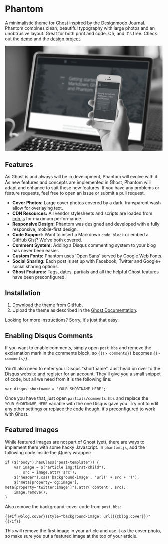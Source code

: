 # Phantom

A minimalistic theme for [Ghost](https://ghost.org/) inspired by the [Designmodo Journal](http://journal.designmodo.com/). Phantom combines clean, beautiful typography with large photos and an unobtrusive layout. Great for both print and code. Oh, and it's free. Check out the [demo](http://haydenbleasel.com/phantom/) and the [design project](https://www.behance.net/gallery/16252957/Phantom).

![Phantom](assets/images/mockup.jpg)

## Features

As Ghost is and always will be in development, Phantom will evolve with it. As new features and concepts are implemented in Ghost, Phantom will adapt and enhance to suit these new features. If you have any problems or feature requests, feel free to open an issue or submit a pull request.

- **Cover Photos:** Large cover photos covered by a dark, transparent wash allow for overlaying text.
- **CDN Resources:** All vendor stylesheets and scripts are loaded from [cdn.js](http://cdnjs.com/) for maximum performance.
- **Responsive Design:** Phantom was designed and developed with a fully responsive, mobile-first design.
- **Code Support:** Want to insert a Markdown `code block` or embed a GitHub Gist? We've both covered.
- **Comment System:** Adding a Disqus commenting system to your blog has never been easier.
- **Custom Fonts:** Phantom uses 'Open Sans' served by Google Web Fonts.
- **Social Sharing:** Each post is set up with Facebook, Twitter and Google+ social sharing options.
- **Ghost Features:** Tags, dates, partials and all the helpful Ghost features have been preconfigured.

## Installation

1. [Download the theme](https://github.com/haydenbleasel/phantom/archive/master.zip) from GitHub.
2. Upload the theme as described in the [Ghost Documentation](http://docs.ghost.org/usage/settings/).

Looking for more instructions? Sorry, it's just that easy.

## Enabling Disqus Comments

If you want to enable comments, simply open `post.hbs` and remove the exclamation mark in the comments block, so `{{!> comments}}` becomes `{{> comments}}`.

You'll also need to enter your Disqus "shortname". Just head on over to the [Disqus](http://disqus.com/) website and register for an account. They'll give you a small snippet of code, but all we need from it is the following line:

    var disqus_shortname = 'YOUR_SHORTNAME_HERE';

Once you have that, just open `partials/comments.hbs` and replace the `YOUR_SHORTNAME_HERE` variable with the one Disqus gave you. Try not to edit any other settings or replace the code though, it's preconfigured to work with Ghost.

## Featured images

While featured images are not part of Ghost (yet), there are ways to implement them with some hacky Javascript. In `phantom.js`, add the following code inside the jQuery wrapper:

```
if ($("body").hasClass("post-template")) {
    var image = $("article img:first-child"),
        src = image.attr('src');
    $("header").css('background-image', 'url(' + src + ')');
    $("meta[property='og:image'], meta[property='twitter:image']").attr('content', src);
    image.remove();
}
```

Also remove the background-cover code from `post.hbs`:

```
{{#if @blog.cover}}style="background-image: url({{@blog.cover}})"{{/if}}
```

This will remove the first image in your article and use it as the cover photo, so make sure you put a featured image at the top of your article.
